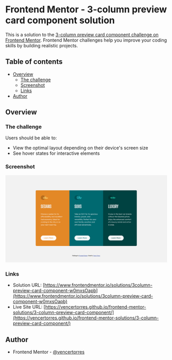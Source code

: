 # Frontend Mentor - 3-column preview card component solution

This is a solution to the [3-column preview card component challenge on Frontend Mentor](https://www.frontendmentor.io/challenges/3column-preview-card-component-pH92eAR2-). Frontend Mentor challenges help you improve your coding skills by building realistic projects. 

## Table of contents

- [Overview](#overview)
  - [The challenge](#the-challenge)
  - [Screenshot](#screenshot)
  - [Links](#links)
- [Author](#author)

## Overview

### The challenge

Users should be able to:

- View the optimal layout depending on their device's screen size
- See hover states for interactive elements

### Screenshot

![](screenshot.png)

### Links

- Solution URL: [https://www.frontendmentor.io/solutions/3column-preview-card-component-w0mxsOapb](https://www.frontendmentor.io/solutions/3column-preview-card-component-w0mxsOapb)
- Live Site URL: [https://vencertorres.github.io/frontend-mentor-solutions/3-column-preview-card-component/](https://vencertorres.github.io/frontend-mentor-solutions/3-column-preview-card-component/)

## Author

- Frontend Mentor - [@vencertorres](https://www.frontendmentor.io/profile/vencertorres)
